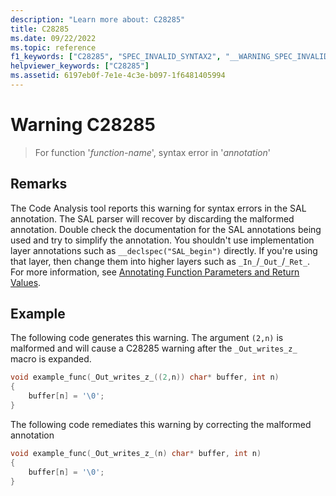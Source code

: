 ```yaml
---
description: "Learn more about: C28285"
title: C28285
ms.date: 09/22/2022
ms.topic: reference
f1_keywords: ["C28285", "SPEC_INVALID_SYNTAX2", "__WARNING_SPEC_INVALID_SYNTAX2"]
helpviewer_keywords: ["C28285"]
ms.assetid: 6197eb0f-7e1e-4c3e-b097-1f6481405994
---
```

# Warning C28285

> For function '*function-name*', syntax error in '*annotation*'

## Remarks

The Code Analysis tool reports this warning for syntax errors in the SAL annotation. The SAL parser will recover by discarding the malformed annotation. Double check the documentation for the SAL annotations being used and try to simplify the annotation. You shouldn't use implementation layer annotations such as `__declspec("SAL_begin")` directly. If you're using that layer, then change them into higher layers such as `_In_`/`_Out_`/`_Ret_`. For more information, see [Annotating Function Parameters and Return Values](annotating-function-parameters-and-return-values.md).

## Example

The following code generates this warning. The argument `(2,n)` is malformed and will cause a C28285 warning after the `_Out_writes_z_` macro is expanded.

```cpp
void example_func(_Out_writes_z_((2,n)) char* buffer, int n)
{
    buffer[n] = '\0';
}
```

The following code remediates this warning by correcting the malformed annotation

```cpp
void example_func(_Out_writes_z_(n) char* buffer, int n)
{
    buffer[n] = '\0';
}
```

